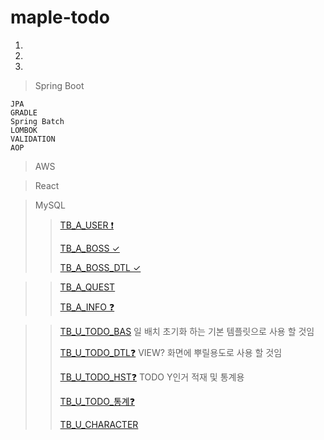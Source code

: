 # maple-todo
1. 
2. 
3. 

> Spring Boot
>   
    JPA
    GRADLE
    Spring Batch
    LOMBOK
    VALIDATION
    AOP
  
  
> AWS

> React

> MySQL
>   > [TB_A_USER ❗](https://github.com/kimmoonkyung/maple-todo/blob/main/table_info/TB_A_USER.md)
>   > 
>   > [TB_A_BOSS ✓](https://github.com/kimmoonkyung/maple-todo/blob/main/table_info/TB_A_BOSS.md)
>   > 
>   > [TB_A_BOSS_DTL ✓](https://github.com/kimmoonkyung/maple-todo/blob/main/table_info/TB_A_BOSS_DTL.md)
>   > 
<!-- >   > [TB_A_BOSS_HST ❓](https://github.com/kimmoonkyung/maple-todo/blob/main/table_info/TB_A_BOSS_HST.md) 트리거로 사용할까 말까 ..-->
>   > 
>   > [TB_A_QUEST](https://github.com/kimmoonkyung/maple-todo/blob/main/table_info/TB_A_QUEST.md)
>   > 
>   > [TB_A_INFO ❓](https://github.com/kimmoonkyung/maple-todo/blob/main/table_info/TB_A_INFO.md)
>   >
<!-- >   > [TB_A_INFO_HST ❓](https://github.com/kimmoonkyung/maple-todo/blob/main/table_info/TB_A_INFO_HST.md) 트리거로 사용할까 말까 ..-->
>   > 
<!-- >   > [TB_A_ARCANE]() -->
>   > 
>   > [TB_U_TODO_BAS](https://github.com/kimmoonkyung/maple-todo/blob/main/table_info/TB_U_TODO_BAS.md)
>   > 일 배치 초기화 하는 기본 템플릿으로 사용 할 것임
>   >
>   > [TB_U_TODO_DTL❓](https://github.com/kimmoonkyung/maple-todo/blob/main/table_info/TB_U_TODO_DTL.md)
>   > VIEW? 화면에 뿌릴용도로 사용 할 것임
>   > 
>   > [TB_U_TODO_HST❓](https://github.com/kimmoonkyung/maple-todo/blob/main/table_info/TB_U_TODO_HST.md)
>   > TODO Y인거 적재 및 통계용
>   >
>   > [TB_U_TODO_통계❓]()
>   > 
>   > [TB_U_CHARACTER](https://github.com/kimmoonkyung/maple-todo/blob/main/table_info/TB_U_CHARACTER.md)
>   > 
<!-- Trigger는 JPA를 사용하면 이용 못하나 ? 엔티티 리스너를 사용해야하는것인가 비슷하지만 다른 느낌인데 -->


